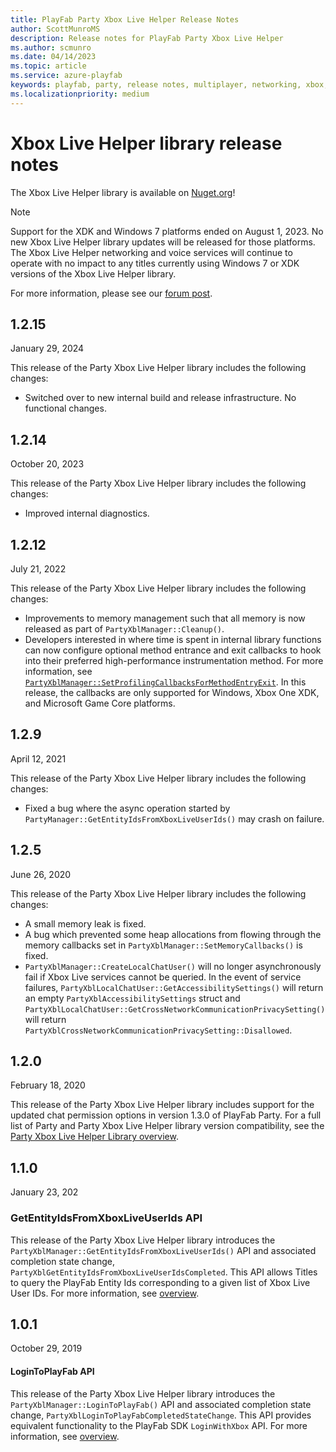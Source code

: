 ```yaml
---
title: PlayFab Party Xbox Live Helper Release Notes
author: ScottMunroMS
description: Release notes for PlayFab Party Xbox Live Helper
ms.author: scmunro
ms.date: 04/14/2023
ms.topic: article
ms.service: azure-playfab
keywords: playfab, party, release notes, multiplayer, networking, xbox, xbl
ms.localizationpriority: medium
---
```


# Xbox Live Helper library release notes

The Xbox Live Helper library is available on [Nuget.org](https://www.nuget.org/profiles/PlayFab)!

> [!NOTE]
> Support for the XDK and Windows 7 platforms ended on August 1, 2023. No new Xbox Live Helper library updates will be released for those platforms. The Xbox Live Helper networking and voice services will continue to operate with no impact to any titles currently using Windows 7 or XDK versions of the Xbox Live Helper library.  
> 
>For more information, please see our [forum post](https://community.playfab.com/articles/141546/playfab-party-ending-support-for-the-xdk-and-windo.html).


## 1.2.15

January 29, 2024

This release of the Party Xbox Live Helper library includes the following changes:

- Switched over to new internal build and release infrastructure. No functional changes.

## 1.2.14

October 20, 2023

This release of the Party Xbox Live Helper library includes the following changes:

- Improved internal diagnostics.

## 1.2.12

July 21, 2022

This release of the Party Xbox Live Helper library includes the following changes:

- Improvements to memory management such that all memory is now released as part of `PartyXblManager::Cleanup()`.
- Developers interested in where time is spent in internal library functions can now configure optional method entrance and exit callbacks to hook into their preferred high-performance instrumentation method. For more information, see [`PartyXblManager::SetProfilingCallbacksForMethodEntryExit`](xblreference/classes/PartyXblManager/methods/partyxblmanager_setprofilingcallbacksformethodentryexit.md). In this release, the callbacks are only supported for Windows, Xbox One XDK, and Microsoft Game Core platforms.


## 1.2.9

April 12, 2021

This release of the Party Xbox Live Helper library includes the following changes:

- Fixed a bug where the async operation started by `PartyManager::GetEntityIdsFromXboxLiveUserIds()` may crash on failure.

## 1.2.5

June 26, 2020

This release of the Party Xbox Live Helper library includes the following changes:

- A small memory leak is fixed.
- A bug which prevented some heap allocations from flowing through the memory callbacks set in `PartyXblManager::SetMemoryCallbacks()` is fixed.
- `PartyXblManager::CreateLocalChatUser()` will no longer asynchronously fail if Xbox Live services cannot be queried. In the event of service failures, `PartyXblLocalChatUser::GetAccessibilitySettings()` will return an empty `PartyXblAccessibilitySettings` struct and `PartyXblLocalChatUser::GetCrossNetworkCommunicationPrivacySetting()` will return `PartyXblCrossNetworkCommunicationPrivacySetting::Disallowed`.

## 1.2.0

February 18, 2020

This release of the Party Xbox Live Helper library includes support for the updated chat permission options in version 1.3.0 of PlayFab Party. For a full list of Party and Party Xbox Live Helper library version compatibility, see the [Party Xbox Live Helper Library overview](party-xbox-live-guide.md).

## 1.1.0

January 23, 202

### GetEntityIdsFromXboxLiveUserIds API

This release of the Party Xbox Live Helper library introduces the `PartyXblManager::GetEntityIdsFromXboxLiveUserIds()` API and associated completion state change, `PartyXblGetEntityIdsFromXboxLiveUserIdsCompleted`. This API allows Titles to query the PlayFab Entity Ids corresponding to a given list of Xbox Live User IDs. For more information, see [overview](party-xbox-live-guide.md#mapping-between-xbox-live-user-ids-and-playfab-entity-ids).

## 1.0.1

October 29, 2019

#### LoginToPlayFab API

This release of the Party Xbox Live Helper library introduces the `PartyXblManager::LoginToPlayFab()` API and associated completion state change, `PartyXblLoginToPlayFabCompletedStateChange`. This API provides equivalent functionality to the PlayFab SDK `LoginWithXbox` API. For more information, see [overview](party-xbox-live-guide.md#creating-partylocalchatcontrols-from-partyxbllocalchatusers).
